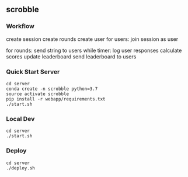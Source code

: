 ## scrobble

### Workflow

create session
create rounds
create user
for users: join session as user

for rounds:
send string to users
while timer:
log user responses
calculate scores
update leaderboard
send leaderboard to users


### Quick Start Server

```
cd server
conda create -n scrobble python=3.7
source activate scrobble
pip install -r webapp/requirements.txt
./start.sh
```

### Local Dev
```
cd server
./start.sh
```


### Deploy
```
cd server
./deploy.sh
```

